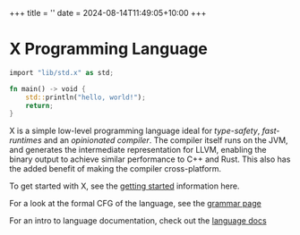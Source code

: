 +++
title = ''
date = 2024-08-14T11:49:05+10:00
+++

# X Programming Language

```Rust
import "lib/std.x" as std;

fn main() -> void {
    std::println("hello, world!");
    return;
}
```

X is a simple low-level programming language ideal for *type-safety*, *fast-runtimes* and an 
*opinionated compiler*. The compiler itself runs on the JVM, and generates the intermediate representation
for LLVM, enabling the binary output to achieve similar performance to C++ and Rust. This also has the 
added benefit of making the compiler cross-platform.

To get started with X, see the [getting started](/docs/getting-started/) information here.

For a look at the formal CFG of the language, see the [grammar page](/docs/grammar)

For an intro to language documentation, check out the [language docs](/docs/language/your-first-program.md)
